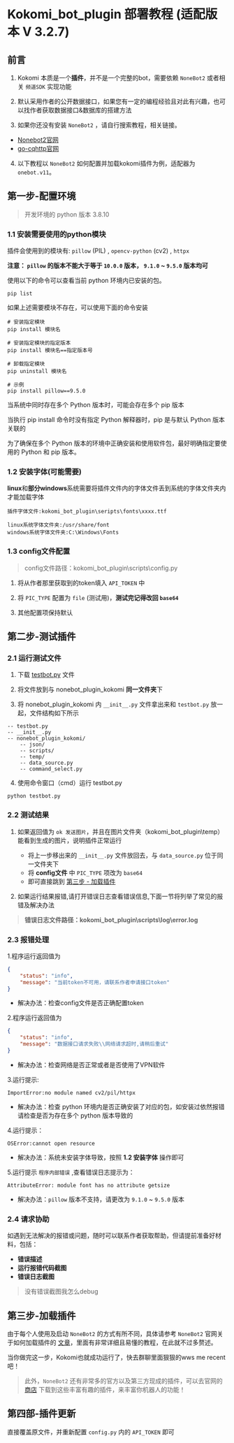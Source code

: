 # Kokomi_bot_plugin 部署教程 (适配版本 V 3.2.7)



## 前言

1. Kokomi 本质是一个**插件**，并不是一个完整的bot，需要依赖 `NoneBot2` 或者相关 `频道SDK` 实现功能

2. 默认采用作者的公开数据接口，如果您有一定的编程经验且对此有兴趣，也可以找作者获取数据接口&数据库的搭建方法

3. 如果你还没有安装 `NoneBot2` ，请自行搜索教程，相关链接。

- [Nonebot2官网](https://v2.nonebot.dev/)
- [go-cqhttp官网](https://docs.go-cqhttp.org/)

4. 以下教程以 `NoneBot2` 如何配置并加载kokomi插件为例，适配器为 `onebot.v11`。

## 第一步-配置环境

> 开发环境的 python 版本 3.8.10

### 1.1 安装需要使用的python模块

插件会使用到的模块有: `pillow` (PIL) , `opencv-python` (cv2) , `httpx`

**注意： `pillow` 的版本不能大于等于 `10.0.0` 版本， `9.1.0` ~ `9.5.0` 版本均可**

使用以下的命令可以查看当前 python 环境内已安装的包。
```
pip list
```

如果上述需要模块不存在，可以使用下面的命令安装


```
# 安装指定模块
pip install 模块名

# 安装指定模块的指定版本
pip install 模块名==指定版本号

# 卸载指定模块
pip uninstall 模块名

# 示例
pip install pillow==9.5.0
```
当系统中同时存在多个 Python 版本时，可能会存在多个 pip 版本

当执行 pip install 命令时没有指定 Python 解释器时，pip 是与默认 Python 版本关联的

为了确保在多个 Python 版本的环境中正确安装和使用软件包，最好明确指定要使用的 Python 和 pip 版本。



### 1.2 安装字体(可能需要)


**linux**和**部分windows**系统需要将插件文件内的字体文件丢到系统的字体文件夹内才能加载字体

```
插件字体文件:kokomi_bot_plugin\seripts\fonts\xxxx.ttf

linux系统字体文件夹:/usr/share/font
windows系统字体文件夹:C:\Windows\Fonts
```

### 1.3 config文件配置

> config文件路径：kokomi_bot_plugin\scripts\config.py

1. 将从作者那里获取到的token填入 `API_TOKEN` 中

2. 将 `PIC_TYPE` 配置为 `file` (测试用)，**测试完记得改回 `base64`**

3. 其他配置项保持默认

## 第二步-测试插件

### 2.1 运行测试文件

1. 下载 [testbot.py](https://github.com/SangonomiyaKoko/nonebot_plugin_kokomi/blob/main/testbot.py) 文件

2. 将文件放到与 nonebot_plugin_kokomi **同一文件夹**下

3. 将 nonebot_plugin_kokomi 内 `__init__.py` 文件拿出来和 `testbot.py` 放一起，文件结构如下所示

```
-- testbot.py
-- __init__.py
-- nonebot_plugin_kokomi/
    -- json/
    -- scripts/
    -- temp/ 
    -- data_source.py   
    -- command_select.py
```

4. 使用命令窗口（cmd）运行 testbot.py

```
python testbot.py
```
### 2.2 测试结果

1. 如果返回值为 `ok 发送图片`，并且在图片文件夹（kokomi_bot_plugin\temp）能看到生成的图片，说明插件正常运行
    - 将上一步移出来的 `__init__.py` 文件放回去，与 `data_source.py` 位于同一文件夹下
    - 将 **config文件** 中 `PIC_TYPE` 项改为 `base64`
    - 即可直接跳到 [第三步 - 加载插件](#第三步-加载插件)

2. 如果运行结果报错,请打开错误日志查看错误信息,下面一节将列举了常见的报错及解决办法

> **错误日志文件路径：kokomi_bot_plugin\scripts\log\error.log**

### 2.3 报错处理

1.程序运行返回值为

```json
{
    "status": "info", 
    "message": "当前token不可用，请联系作者申请接口token"
}
```

- 解决办法：检查config文件是否正确配置token

2.程序运行返回值为

```json
{
    "status": "info", 
    "message": "数据接口请求失败\\网络请求超时,请稍后重试"
}
```
- 解决办法：检查网络是否正常或者是否使用了VPN软件


3.运行提示:
```
ImportError:no module named cv2/pil/httpx
```
- 解决办法：检查 python 环境内是否正确安装了对应的包，如安装过依然报错请检查是否为存在多个 python 版本导致的

4.运行提示：
```
OSError:cannot open resource
```
- 解决办法：系统未安装字体导致，按照 **1.2 安装字体** 操作即可

5.运行提示 `程序内部错误` ,查看错误日志提示为：
```
AttributeError: module font has no attribute getsize
```
- 解决办法：`pillow` 版本不支持，请更改为 `9.1.0` ~ `9.5.0` 版本

### 2.4 请求协助

如遇到无法解决的报错或问题，随时可以联系作者获取帮助，但请提前准备好材料，包括：
- **错误描述**
- **运行报错代码截图**
- **错误日志截图**

> 没有错误截图我怎么debug

## 第三步-加载插件

由于每个人使用及启动 `NoneBot2` 的方式有所不同，具体请参考 `NoneBot2` 官网关于如何加载插件的 [文章](https://nonebot.dev/docs/tutorial/create-plugin)，里面有非常详细且易懂的教程，在此就不过多赘述。

当你做完这一步，Kokomi也就成功运行了，快去群聊里面狠狠的wws me recent吧！

> 此外，`NoneBot2` 还有非常多的官方以及第三方现成的插件，可以去官网的 [商店](https://nonebot.dev/store) 下载到这些丰富有趣的插件，来丰富你机器人的功能！

## 第四部-插件更新

直接覆盖原文件，并重新配置 `config.py` 内的 `API_TOKEN` 即可
